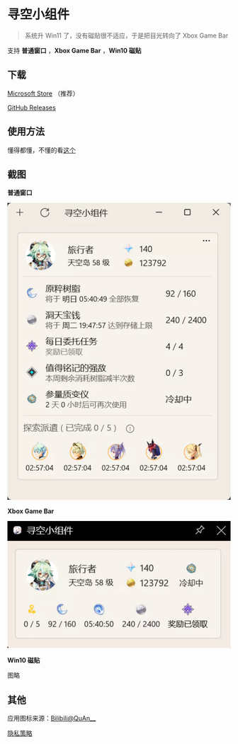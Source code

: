 # 寻空小组件

> 系统升 Win11 了，没有磁贴很不适应，于是把目光转向了 Xbox Game Bar

支持 **普通窗口** ，**Xbox Game Bar** ，**Win10 磁贴**

## 下载

[Microsoft Store](https://www.microsoft.com/store/apps/9PHN021FKW2T) （推荐）

[GitHub Releases](https://github.com/xunkong/widget/releases)

## 使用方法

懂得都懂，不懂的看[这个](https://xunkong.cc/help/desktop/account.html)

## 截图

**普通窗口**

![普通窗口](img/Snipaste_20220625_204008.webp)

**Xbox Game Bar**

![Xbox Game Bar](img/Snipaste_20220625_204040.webp)

**Win10 磁贴**

图略

## 其他

应用图标来源：[Bilibili@QuAn__](https://t.bilibili.com/575371497058829825)

[隐私策略](./Privacy.md)
